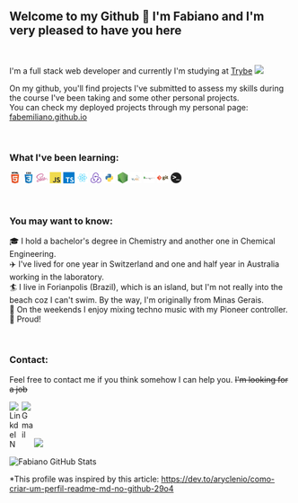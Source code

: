 ## Welcome to my Github 👋 I'm Fabiano and I'm very pleased to have you here
<br/>

I'm a full stack web developer and currently I'm studying at [Trybe](https://www.betrybe.com/) <code><img height="20" src="https://pbs.twimg.com/profile_images/1159803972007399424/ZjoZA8iH_400x400.png"></code>

On my github, you'll find projects I've submitted to assess my skills during the course I've been taking and some other personal projects.  
You can check my deployed projects through my personal page: <a target="_blank" href="https://fabemiliano.github.io">fabemiliano.github.io</a>

<br/>

### What I've been learning:

<code><img height="20" src="https://raw.githubusercontent.com/github/explore/80688e429a7d4ef2fca1e82350fe8e3517d3494d/topics/html/html.png" alt="html"></code>
<code><img height="20" src="https://raw.githubusercontent.com/github/explore/80688e429a7d4ef2fca1e82350fe8e3517d3494d/topics/css/css.png" alt="css"></code>
<code><img height="20" src="https://raw.githubusercontent.com/github/explore/80688e429a7d4ef2fca1e82350fe8e3517d3494d/topics/sass/sass.png" alt="sass"></code>
<code><img height="20" src="https://raw.githubusercontent.com/github/explore/80688e429a7d4ef2fca1e82350fe8e3517d3494d/topics/javascript/javascript.png" alt="JavaScript"></code>
<code><img height="20" src="https://raw.githubusercontent.com/github/explore/80688e429a7d4ef2fca1e82350fe8e3517d3494d/topics/typescript/typescript.png" alt="TypeScript"></code>
<code><img height="20" src="https://raw.githubusercontent.com/github/explore/80688e429a7d4ef2fca1e82350fe8e3517d3494d/topics/react/react.png" alt="React"></code>
<code><img height="20" src="https://raw.githubusercontent.com/github/explore/80688e429a7d4ef2fca1e82350fe8e3517d3494d/topics/redux/redux.png" alt="Redux"></code>
<code><img height="20" src="https://raw.githubusercontent.com/github/explore/80688e429a7d4ef2fca1e82350fe8e3517d3494d/topics/python/python.png" alt="Python"></code>
<code><img height="20" src="https://raw.githubusercontent.com/github/explore/80688e429a7d4ef2fca1e82350fe8e3517d3494d/topics/nodejs/nodejs.png" alt="Node"></code>
<code><img height="20" src="https://raw.githubusercontent.com/github/explore/80688e429a7d4ef2fca1e82350fe8e3517d3494d/topics/mysql/mysql.png" alt="MySQL"></code>
<code><img height="20" src="https://raw.githubusercontent.com/github/explore/80688e429a7d4ef2fca1e82350fe8e3517d3494d/topics/mongodb/mongodb.png" alt="MongoDB"></code>
<code><img height="20" src="https://raw.githubusercontent.com/github/explore/80688e429a7d4ef2fca1e82350fe8e3517d3494d/topics/git/git.png" alt="Git"></code>
<code><img height="20" src="https://raw.githubusercontent.com/github/explore/80688e429a7d4ef2fca1e82350fe8e3517d3494d/topics/terminal/terminal.png" alt="Terminal"></code>


<br/>

### You may want to know:

:mortar_board: I hold a bachelor's degree in Chemistry and another one in Chemical Engineering.  
:airplane: I've lived for one year in Switzerland and one and half year in Australia working in the laboratory.  
:surfer: I live in Forianpolis (Brazil), which is an island, but I'm not really into the beach coz I can't swim. By the way, I'm originally from Minas Gerais.  
:musical_note: On the weekends I enjoy mixing techno music with my Pioneer controller.  
:rainbow: Proud! 

<br/>

### Contact:
Feel free to contact me if you think somehow I can help you.  ~~I'm looking for a job~~

<a target="_blank" href="https://www.linkedin.com/in/fabemiliano/">
  <img align="left" alt="LinkdeIN" width="22px" src="https://cdn.jsdelivr.net/npm/simple-icons@v3/icons/linkedin.svg" />
</a>
<a target="_blank" href="mailto:fab.emiliano@gmail.com">
  <img align="left" alt="Gmail" width="22px" src="https://cdn.jsdelivr.net/npm/simple-icons@v3/icons/gmail.svg" />
</a>
</code>  
<br/>
<br/>
<br/>


![](https://komarev.com/ghpvc/?username=fabemiliano)


![Fabiano GitHub Stats](https://github-readme-stats.vercel.app/api?username=fabemiliano&show_icons=true)
  
*This profile was inspired by this article: https://dev.to/aryclenio/como-criar-um-perfil-readme-md-no-github-29o4


<!--
**fabemiliano/fabemiliano** is a ✨ _special_ ✨ repository because its `README.md` (this file) appears on your GitHub profile.

